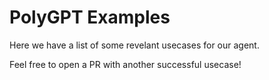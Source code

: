# PolyGPT Examples


Here we have a list of some revelant usecases for our agent.


Feel free to open a PR with another successful usecase!